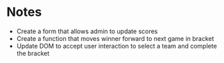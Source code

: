 # Notes

* Create a form that allows admin to update scores
* Create a function that moves winner forward to next game in bracket
* Update DOM to accept user interaction to select a team and complete the bracket

